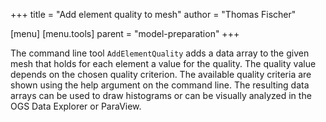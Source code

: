 +++
title = "Add element quality to mesh"
author = "Thomas Fischer"

[menu]
  [menu.tools]
    parent = "model-preparation"
+++

The command line tool `AddElementQuality` adds a data array to the given mesh
that holds for each element a value for the quality. The quality value depends
on the chosen quality criterion. The available quality criteria are shown using
the help argument on the command line. The resulting data arrays can be used to
draw histograms or can be visually analyzed in the OGS Data Explorer or ParaView.
